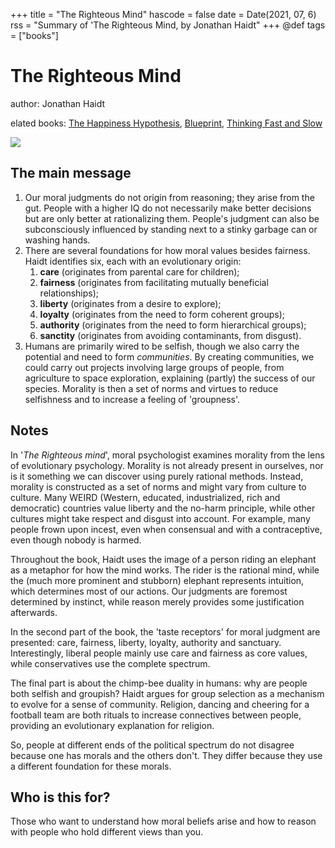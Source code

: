 +++
title = "The Righteous Mind"
hascode = false
date = Date(2021, 07, 6)
rss = "Summary of 'The Righteous Mind, by Jonathan Haidt"
+++
@def tags = ["books"]

# The Righteous Mind

author: Jonathan Haidt

elated books: [The Happiness Hypothesis](https://www.goodreads.com/book/show/96884.The_Happiness_Hypothesis), [Blueprint](https://www.goodreads.com/book/show/40696923-blueprint), [Thinking Fast and Slow](https://www.goodreads.com/book/show/11468377-thinking-fast-and-slow)

![](https://i.gr-assets.com/images/S/compressed.photo.goodreads.com/books/1534528902l/11324722._SY475_.jpg)

## The main message
1. Our moral judgments do not origin from reasoning; they arise from the gut. People with a higher IQ do not necessarily make better decisions but are only better at rationalizing them. People's judgment can also be subconsciously influenced by standing next to a stinky garbage can or washing hands.
2. There are several foundations for how moral values besides fairness. Haidt identifies six, each with an evolutionary origin:
   1. **care** (originates from parental care for children);
   2. **fairness** (originates from facilitating mutually beneficial relationships);
   3. **liberty** (originates from a desire to explore);
   4. **loyalty** (originates from the need to form coherent groups);
   5. **authority** (originates from the need to form hierarchical groups);
   6. **sanctity** (originates from avoiding contaminants, from disgust).
3. Humans are primarily wired to be selfish, though we also carry the potential and need to form *communities*. By creating communities, we could carry out projects involving large groups of people, from agriculture to space exploration, explaining (partly) the success of our species. Morality is then a set of norms and virtues to reduce selfishness and to increase a feeling of 'groupness'. 

## Notes 

In '*The Righteous mind*', moral psychologist examines morality from the lens of evolutionary psychology. Morality is not already present in ourselves, nor is it something we can discover using purely rational methods. Instead, morality is constructed as a set of norms and might vary from culture to culture. Many WEIRD (Western, educated, industrialized, rich and democratic) countries value liberty and the no-harm principle, while other cultures might take respect and disgust into account. For example, many people frown upon incest, even when consensual and with a contraceptive, even though nobody is harmed. 

Throughout the book, Haidt uses the image of a person riding an elephant as a metaphor for how the mind works. The rider is the rational mind, while the (much more prominent and stubborn) elephant represents intuition, which determines most of our actions. Our judgments are foremost determined by instinct, while reason merely provides some justification afterwards.

In the second part of the book, the 'taste receptors' for moral judgment are presented: care, fairness, liberty, loyalty, authority and sanctuary. Interestingly, liberal people mainly use care and fairness as core values, while conservatives use the complete spectrum.

The final part is about the chimp-bee duality in humans: why are people both selfish and groupish? Haidt argues for group selection as a mechanism to evolve for a sense of community. Religion, dancing and cheering for a football team are both rituals to increase connectives between people, providing an evolutionary explanation for religion. 

So, people at different ends of the political spectrum do not disagree because one has morals and the others don't. They differ because they use a different foundation for these morals.

## Who is this for?
Those who want to understand how moral beliefs arise and how to reason with people who hold different views than you.